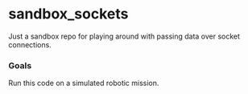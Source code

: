# sandbox_sockets
Just a sandbox repo for playing around with passing data over socket connections.

### Goals
Run this code on a simulated robotic mission.